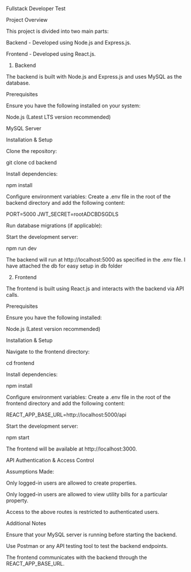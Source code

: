 Fullstack Developer Test

Project Overview

This project is divided into two main parts:

Backend - Developed using Node.js and Express.js.

Frontend - Developed using React.js.

1. Backend

The backend is built with Node.js and Express.js and uses MySQL as the database.

Prerequisites

Ensure you have the following installed on your system:

Node.js (Latest LTS version recommended)

MySQL Server

Installation & Setup

Clone the repository:

git clone <repository-url>
cd backend

Install dependencies:

npm install

Configure environment variables:
Create a .env file in the root of the backend directory and add the following content:

PORT=5000
JWT_SECRET=rootADCBDSGDLS


Run database migrations (if applicable):


Start the development server:

npm run dev

The backend will run at http://localhost:5000 as specified in the .env file.
I have attached the db for easy setup in db folder

2. Frontend

The frontend is built using React.js and interacts with the backend via API calls.

Prerequisites

Ensure you have the following installed:

Node.js (Latest version recommended)

Installation & Setup

Navigate to the frontend directory:

cd frontend

Install dependencies:

npm install

Configure environment variables:
Create a .env file in the root of the frontend directory and add the following content:

REACT_APP_BASE_URL=http://localhost:5000/api

Start the development server:

npm start

The frontend will be available at http://localhost:3000.

API Authentication & Access Control

Assumptions Made:

Only logged-in users are allowed to create properties.

Only logged-in users are allowed to view utility bills for a particular property.

Access to the above routes is restricted to authenticated users.

Additional Notes

Ensure that your MySQL server is running before starting the backend.

Use Postman or any API testing tool to test the backend endpoints.

The frontend communicates with the backend through the REACT_APP_BASE_URL.